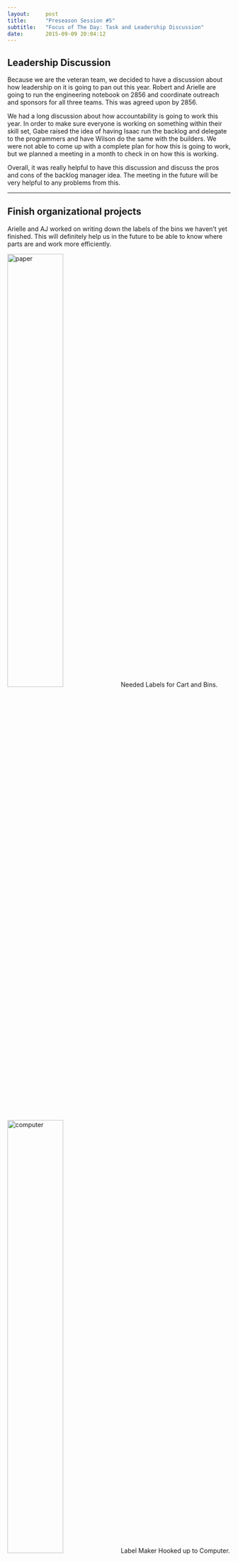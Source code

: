 ```yaml
---
layout:     post
title:      "Preseason Session #5"
subtitle:   "Focus of The Day: Task and Leadership Discussion"
date:       2015-09-09 20:04:12
---
```


<h2>Leadership Discussion</h2>

<p>Because we are the veteran team, we decided to have a discussion about how leadership on it is going to pan out this year. Robert and Arielle are going to run the engineering notebook on 2856 and coordinate outreach and sponsors for all three teams. This was agreed upon by 2856. 
</p>

<p>We had a long discussion about how accountability is going to work this year. In order to make sure everyone is working on something within their skill set, Gabe raised the idea of having Isaac run the backlog and delegate to the programmers and have Wilson do the same with the builders. We were not able to come up with a complete plan for how this is going to work, but we planned a meeting in a month to check in on how this is working. </p>

<p>Overall, it was really helpful to have this discussion and discuss the pros and cons of the backlog manager idea. The meeting in the future will be very helpful to any problems from this.</p>

<hr>

<h2>Finish organizational projects</h2>

<p>Arielle and AJ worked on writing down the labels of the bins we haven’t yet finished. This will definitely help us in the future to be able to know where parts are and work more efficiently.</p>

<img src="{{ site.baseurl }}/img/post5-1.jpg" alt="paper" width="50%">
<span style="text-align: left;" class="caption text-muted">Needed Labels for Cart and Bins.</span>
<img src="{{ site.baseurl }}/img/post5-2.jpg" alt="computer" width="50%">
<span style="text-align: left;" class="caption text-muted">Label Maker Hooked up to Computer.</span>

<hr>

<h2>Finish computer for laser printer</h2>

<p>Armon and Wilson built a computer for the laser printer. Previously, the computer wasn’t in a very good case and it wasn’t safe. The team bought a new case and worked on disassembling and reassembling the computer in the new case.</p>

<p>However, they ran into some problems. For example, the board kept shorting out because the bottom of the motherboard was touching the metal of the case. They put spacers in the computer in order to fix this.</p>

<p>It is now in great working order!</p>

<img src="{{ site.baseurl }}/img/post5-3.jpg" alt="computer" width="50%">
<span style="text-align: left;" class="caption text-muted">Newly Built Computer For The Laser Cutter.</span>

